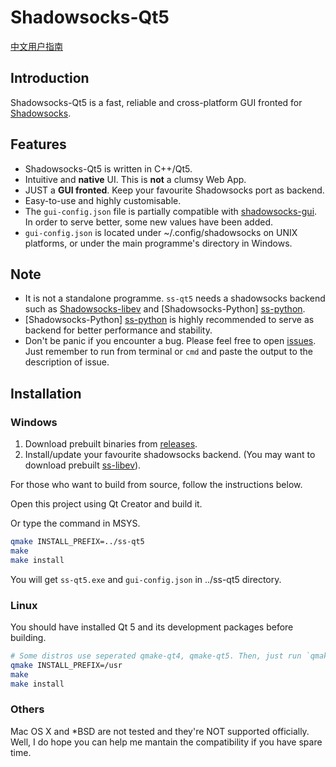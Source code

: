 Shadowsocks-Qt5
===============

[中文用户指南](https://github.com/librehat/shadowsocks-qt5/wiki/%E7%94%A8%E6%88%B7%E6%8C%87%E5%8D%97)

Introduction
------------

Shadowsocks-Qt5 is a fast, reliable and cross-platform GUI fronted for [Shadowsocks](http://shadowsocks.org).

Features
--------

- Shadowsocks-Qt5 is written in C++/Qt5.
- Intuitive and **native** UI. This is **not** a clumsy Web App.
- JUST a **GUI fronted**. Keep your favourite Shadowsocks port as backend.
- Easy-to-use and highly customisable.
- The `gui-config.json` file is partially compatible with [shadowsocks-gui](https://github.com/shadowsocks/shadowsocks-gui). In order to serve better, some new values have been added.
- `gui-config.json` is located under ~/.config/shadowsocks on UNIX platforms, or under the main programme's directory in Windows.

Note
----

- It is not a standalone programme. `ss-qt5` needs a shadowsocks backend such as [Shadowsocks-libev](https://github.com/madeye/shadowsocks-libev) and [Shadowsocks-Python] [ss-python].
- [Shadowsocks-Python] [ss-python] is highly recommended to serve as backend for better performance and stability.
- Don't be panic if you encounter a bug. Please feel free to open [issues](https://github.com/librehat/shadowsocks-qt5/issues). Just remember to run from terminal or `cmd` and paste the output to the description of issue.

[ss-python]: https://github.com/clowwindy/shadowsocks

Installation
------------

### Windows ###

1. Download prebuilt binaries from [releases](https://github.com/librehat/shadowsocks-qt5/releases).
2. Install/update your favourite shadowsocks backend. (You may want to download prebuilt [ss-libev](http://dl.lazyzhu.com/file/Toolchain/ss-libev/)).

For those who want to build from source, follow the instructions below.

Open this project using Qt Creator and build it.

Or type the command in MSYS.

```bash
qmake INSTALL_PREFIX=../ss-qt5
make
make install
```

You will get `ss-qt5.exe` and `gui-config.json` in ../ss-qt5 directory.

### Linux ###

You should have installed Qt 5 and its development packages before building.

```bash
# Some distros use seperated qmake-qt4, qmake-qt5. Then, just run `qmake-qt5`. You can specify INSTALL_PREFIX=/usr/local if needed. default is /usr
qmake INSTALL_PREFIX=/usr
make
make install
```

### Others ###

Mac OS X and *BSD are not tested and they're NOT supported officially. Well, I do hope you can help me mantain the compatibility if you have spare time.

